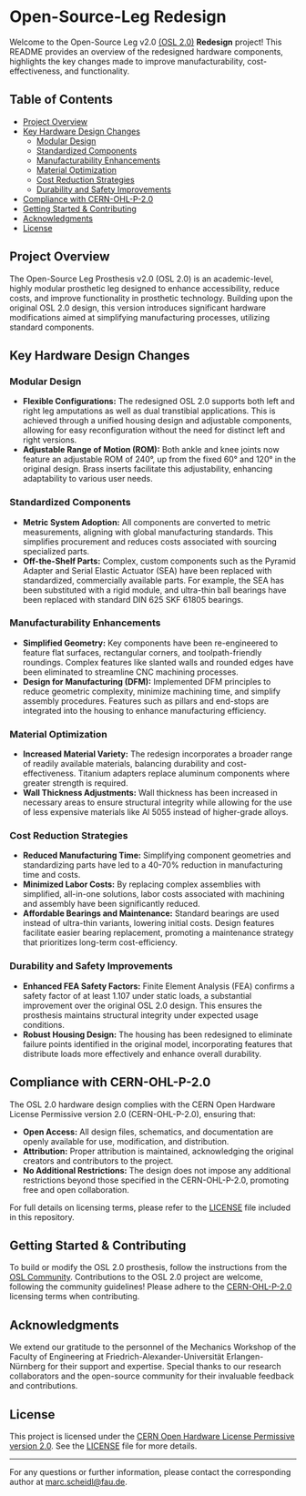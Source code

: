 # Open-Source-Leg Redesign

Welcome to the Open-Source Leg v2.0 [(OSL 2.0)](https://www.opensourceleg.org/) **Redesign** project! This README provides an overview of the redesigned hardware components, highlights the key changes made to improve manufacturability, cost-effectiveness, and functionality.

## Table of Contents

- [Project Overview](#project-overview)
- [Key Hardware Design Changes](#key-hardware-design-changes)
  - [Modular Design](#modular-design)
  - [Standardized Components](#standardized-components)
  - [Manufacturability Enhancements](#manufacturability-enhancements)
  - [Material Optimization](#material-optimization)
  - [Cost Reduction Strategies](#cost-reduction-strategies)
  - [Durability and Safety Improvements](#durability-and-safety-improvements)
- [Compliance with CERN-OHL-P-2.0](#compliance-with-cern-ohl-p-20)
- [Getting Started & Contributing](#getting-started-&-contributing)
- [Acknowledgments](#acknowledgments)
- [License](#license)

## Project Overview

The Open-Source Leg Prosthesis v2.0 (OSL 2.0) is an academic-level, highly modular prosthetic leg designed to enhance accessibility, reduce costs, and improve functionality in prosthetic technology. Building upon the original OSL 2.0 design, this version introduces significant hardware modifications aimed at simplifying manufacturing processes, utilizing standard components.

## Key Hardware Design Changes

### Modular Design

- **Flexible Configurations:** The redesigned OSL 2.0 supports both left and right leg amputations as well as dual transtibial applications. This is achieved through a unified housing design and adjustable components, allowing for easy reconfiguration without the need for distinct left and right versions.
- **Adjustable Range of Motion (ROM):** Both ankle and knee joints now feature an adjustable ROM of 240°, up from the fixed 60° and 120° in the original design. Brass inserts facilitate this adjustability, enhancing adaptability to various user needs.

### Standardized Components

- **Metric System Adoption:** All components are converted to metric measurements, aligning with global manufacturing standards. This simplifies procurement and reduces costs associated with sourcing specialized parts.
- **Off-the-Shelf Parts:** Complex, custom components such as the Pyramid Adapter and Serial Elastic Actuator (SEA) have been replaced with standardized, commercially available parts. For example, the SEA has been substituted with a rigid module, and ultra-thin ball bearings have been replaced with standard DIN 625 SKF 61805 bearings.

### Manufacturability Enhancements

- **Simplified Geometry:** Key components have been re-engineered to feature flat surfaces, rectangular corners, and toolpath-friendly roundings. Complex features like slanted walls and rounded edges have been eliminated to streamline CNC machining processes.
- **Design for Manufacturing (DFM):** Implemented DFM principles to reduce geometric complexity, minimize machining time, and simplify assembly procedures. Features such as pillars and end-stops are integrated into the housing to enhance manufacturing efficiency.

### Material Optimization

- **Increased Material Variety:** The redesign incorporates a broader range of readily available materials, balancing durability and cost-effectiveness. Titanium adapters replace aluminum components where greater strength is required.
- **Wall Thickness Adjustments:** Wall thickness has been increased in necessary areas to ensure structural integrity while allowing for the use of less expensive materials like Al 5055 instead of higher-grade alloys.

### Cost Reduction Strategies

- **Reduced Manufacturing Time:** Simplifying component geometries and standardizing parts have led to a 40-70% reduction in manufacturing time and costs.
- **Minimized Labor Costs:** By replacing complex assemblies with simplified, all-in-one solutions, labor costs associated with machining and assembly have been significantly reduced.
- **Affordable Bearings and Maintenance:** Standard bearings are used instead of ultra-thin variants, lowering initial costs. Design features facilitate easier bearing replacement, promoting a maintenance strategy that prioritizes long-term cost-efficiency.

### Durability and Safety Improvements

- **Enhanced FEA Safety Factors:** Finite Element Analysis (FEA) confirms a safety factor of at least 1.107 under static loads, a substantial improvement over the original OSL 2.0 design. This ensures the prosthesis maintains structural integrity under expected usage conditions.
- **Robust Housing Design:** The housing has been redesigned to eliminate failure points identified in the original model, incorporating features that distribute loads more effectively and enhance overall durability.

## Compliance with CERN-OHL-P-2.0

The OSL 2.0 hardware design complies with the CERN Open Hardware License Permissive version 2.0 (CERN-OHL-P-2.0), ensuring that:

- **Open Access:** All design files, schematics, and documentation are openly available for use, modification, and distribution.
- **Attribution:** Proper attribution is maintained, acknowledging the original creators and contributors to the project.
- **No Additional Restrictions:** The design does not impose any additional restrictions beyond those specified in the CERN-OHL-P-2.0, promoting free and open collaboration.

For full details on licensing terms, please refer to the [LICENSE](LICENSE) file included in this repository.

## Getting Started & Contributing

To build or modify the OSL 2.0 prosthesis, follow the instructions from the [OSL Community](https://www.opensourceleg.org/).
Contributions to the OSL 2.0 project are welcome, following the community guidelines!
Please adhere to the [CERN-OHL-P-2.0](https://www.ohwr.org/project/cernohl) licensing terms when contributing.

## Acknowledgments

We extend our gratitude to the personnel of the Mechanics Workshop of the Faculty of Engineering at Friedrich-Alexander-Universität Erlangen-Nürnberg for their support and expertise. Special thanks to our research collaborators and the open-source community for their invaluable feedback and contributions.

## License

This project is licensed under the [CERN Open Hardware License Permissive version 2.0](https://www.ohwr.org/project/cernohl). See the [LICENSE](LICENSE) file for more details.

---

For any questions or further information, please contact the corresponding author at [marc.scheidl@fau.de](mailto:marc.scheidl@fau.de).
